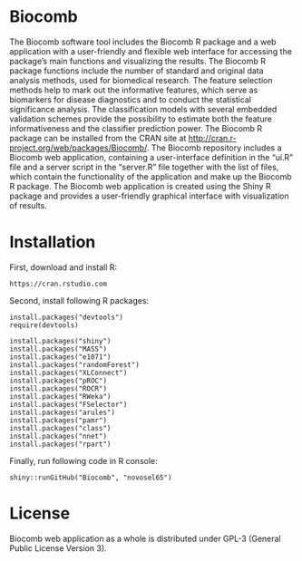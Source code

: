 # Biocomb
The Biocomb software tool includes the Biocomb R package and a web application with a user-friendly and flexible web interface for accessing the package’s main functions and visualizing the results. The Biocomb R package functions include the number of standard and original data analysis methods, used for biomedical research. The feature selection methods help to mark out the informative features, which serve as biomarkers for disease diagnostics and to conduct the statistical significance analysis. The classification models with several embedded validation schemes provide the possibility to estimate both the feature informativeness and the classifier prediction power. The Biocomb R package can be installed from the CRAN site at http://cran.r-project.org/web/packages/Biocomb/.
The Biocomb repository includes a Biocomb web application, containing a user-interface definition in the “ui.R” file and a server script in the “server.R” file together with the list of files, which contain the functionality of the application and make up the Biocomb R package. The Biocomb web application is created using the Shiny R package and provides a user-friendly graphical interface with visualization of results. 

# Installation
First, download and install R:

    https://cran.rstudio.com

Second, install following R packages:

    install.packages("devtools")
    require(devtools)
    
    install.packages("shiny")
    install.packages("MASS")
    install.packages("e1071")
    install.packages("randomForest")
    install.packages("XLConnect")
    install.packages("pROC")
    install.packages("ROCR")
    install.packages("RWeka")
    install.packages("FSelector")
    install.packages("arules")
    install.packages("pamr")
    install.packages("class")
    install.packages("nnet")
    install.packages("rpart")

Finally, run following code in R console:

    shiny::runGitHub("Biocomb", "novosel65")

# License

Biocomb web application as a whole is distributed under GPL-3 (General Public License Version 3).

